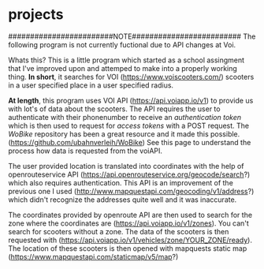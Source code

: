# projects

########################NOTE#########################
The following program is not currently fuctional due to API changes at Voi.


Whats this? 
This is a little program which started as a school assingment that I've improved upon and attemped to make into a properly working thing.
**In short**, it searches for VOI (https://www.voiscooters.com/) scooters in a user specified place in a user specified radius. 

**At length**, this program uses VOI API (https://api.voiapp.io/v1) to provide us with lot's of data about the scooters. The API requires the user to authenticate with their phonenumber to receive an *authentication token* which is then used to request for *access tokens* with a POST request. The *WoBike* repository has been a great resource and it made this possible. (https://github.com/ubahnverleih/WoBike) See this page to understand the process how data is requested from the voiAPI.

The user provided location is translated into coordinates with the help of openrouteservice API (https://api.openrouteservice.org/geocode/search?) which also requires authentication. This API is an improvement of the previous one I used (http://www.mapquestapi.com/geocoding/v1/address?) which didn't recognize the addresses quite well and it was inaccurate. 

The coordinates provided by openroute API are then used to search for the zone where the coordinates are (https://api.voiapp.io/v1/zones). You can't search for scooters without a zone. The data of the scooters is then requested with (https://api.voiapp.io/v1/vehicles/zone/YOUR_ZONE/ready). The location of these scooters is then opened with mapquests static map (https://www.mapquestapi.com/staticmap/v5/map?)
